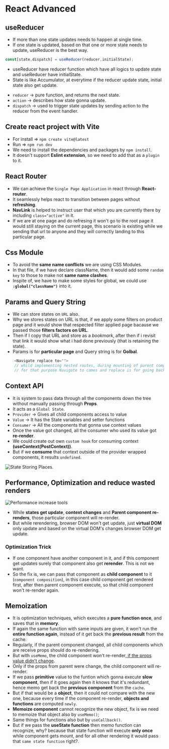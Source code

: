 # React Advanced

## useReducer
* If more than one state updates needs to happen at single time.
* If one state is updated, based on that one or more state needs to update, useReducer is the best way.
```javascript
const[state,dispatch] = useReducer(reducer,initialState);
```
* useReducer have reducer function which have all logics to update state and useReducer have initialState.
* State is like Accumulator, at everytime if the reducer update state, initial state also get update.
- `reducer` -> pure function, and returns the next state.
- `action` -> describes how state gonna update.
- `dispatch` -> used to trigger state updates by sending action to the reducer from the event handler.

## Create react project with Vite
* For install => `npm create vite@latest`
* Run => `npm run dev`
* We need to install the dependencies and packages by `npm install`.
* It doesn't support **Eslint extension**, so we need to add that as a `plugin` to it.

## React Router
* We can achieve the `Single Page Application` in react through **React-router**.
* It seamlessly helps react to transition between pages without **refreshing**.
* **NavLink** is helped to instruct user that which you are currently there by including `class="active"` in it.
* If we are at one page and do refresing it won't go to the root page it would still staying on the current page, this scenario is existing while we sending that url to anyone and they will correctly landing to this particular page.

## Css Module
* To avoid the **same name conflicts** we are using CSS Modules.
* In that file, if we have declare className, then it would add some `random key` to those to make not **same name clashes**.
* Inspite of, we have to make some styles for global, we could use **`:global("className")`** into it.

## Params and Query String
* We can store states on `URL` also.
* Why we stores states on URL is that, if we apply some filters on product page and it would show that respected filter applied page bacause we passed those **filters factors on URL**.
* Then if I copy that URL and store as a *bookmark*, after then if i revisit that link it would show what i had done previously (that is retaining the state).
* Params is for **particular page** and Query string is for **Golbal**.

```javascript
    <Navigate replace to="">
    // whild implementing nested routes, during mounting of parent component, we doesn't know which child route will gonna mount
    // for that purpose Navigate to cames and replace is for going back.
```

## Context API
* It is system to pass data through all the components down the tree without manually passing through **Props**.
* It acts as a `Global State`.
* `Provider` -> Gives all child components access to value
* `Value` -> It has the State variables and setter functions
* `Consumer` -> All the components that gonna use context values
* Once the value got changed, all the consumer who used its value got **re-render**.
* We could create out own `custom hook` for consuming context **(useContext(PostContext))**.
* But if we **consume** that context outside of the provider wrapped components, it results `undefined`.

![State Storing Places](https://github.com/rkishore1207/React-Advanced/assets/146698138/d5cc52f8-8fe7-4fcc-9bb9-ec18b3f0c95f).

## Performance, Optimization and reduce wasted renders
![Performance increase tools](https://github.com/rkishore1207/React-Advanced/assets/146698138/5881c72c-4ba7-4577-8bc0-c67a6613db20)

* While **states get update**, **context changes** and **Parent component re-renders**, those particular component will re-render.
* But while rerendering, browser DOM won't get update, just **virtual DOM** only update and based on the virtual DOM's changes browser DOM get update.
### Optimization Trick
* If one component have another component in it, and if this component get updates surely that component also get **rerender**. This is not we want.
* So the fix is, we can pass that component as **child component** to it (`component composition`), in this case child component get rendered first, after then parent component execute, so that child component won't re-render again.

## Memoization
* It is optimization techniques, which executes a **pure function once**, and saves that in **memory**.
* If again the same function with same inputs are given, it won't run the **entire function again**, instead of it get back the **previous result** from the cache.
* Regularly, if the parent component changed, all child components which are receive props should do re-rendering.
* But with `useMemo`, the child component won't re-render,<u> if the props value didn't change</u>.
* Only if the props from parent were change, the child component will re-render.
* If we pass **primitive** value to the funtion which gonna execute **slow component**, then if it goes again then it knows that it's redundant, hence memo get back the **previous component** from the `cache`.
* But if that would be a **object**, then it could not compare with the new one, because every time if the component re-render, **objects and functions** are computed `newly`. 
* **Memoize component** cannot recognize the new object, fix is we need to memoize that object also by `useMemo()`;
* Same things for functions also but by `useCallback()`.
* But if we pass the **useState function** then memo function can recognize, why? because that state function will execute **only once** while component gets mount, and for all other rendering it would pass that `same state function` right?.
